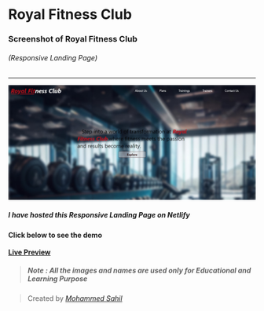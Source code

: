 # Royal Fitness Club


### Screenshot of Royal Fitness Club 
###### (Responsive Landing Page)

***



![Weather-app-demo](./Images/screenshot.jpg "My Weather App")


##### I have hosted this Responsive Landing Page on **Netlify** 
#### Click below to see the demo
**[Live Preview](https://rfgym-landing-page.netlify.app/  "Preview on Netlify")**

> ##### **Note : All the images and names are used only for Educational and Learning Purpose**



> Created by *[Mohammed Sahil](https://www.linkedin.com/in/mohammed-sahil-512b4b210 "Check on Linkedin")*
